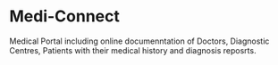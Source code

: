 # Medi-Connect
Medical Portal including online documenntation of Doctors, Diagnostic Centres, Patients with their medical history and diagnosis reposrts.
